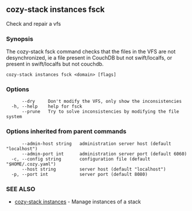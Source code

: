 ## cozy-stack instances fsck

Check and repair a vfs

### Synopsis


The cozy-stack fsck command checks that the files in the VFS are not
desynchronized, ie a file present in CouchDB but not swift/localfs, or present
in swift/localfs but not couchdb.


```
cozy-stack instances fsck <domain> [flags]
```

### Options

```
      --dry     Don't modify the VFS, only show the inconsistencies
  -h, --help    help for fsck
      --prune   Try to solve inconsistencies by modifying the file system
```

### Options inherited from parent commands

```
      --admin-host string   administration server host (default "localhost")
      --admin-port int      administration server port (default 6060)
  -c, --config string       configuration file (default "$HOME/.cozy.yaml")
      --host string         server host (default "localhost")
  -p, --port int            server port (default 8080)
```

### SEE ALSO

* [cozy-stack instances](cozy-stack_instances.md)	 - Manage instances of a stack

